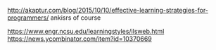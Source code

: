 http://akaptur.com/blog/2015/10/10/effective-learning-strategies-for-programmers/
ankisrs of course

https://www.engr.ncsu.edu/learningstyles/ilsweb.html
https://news.ycombinator.com/item?id=10370669
